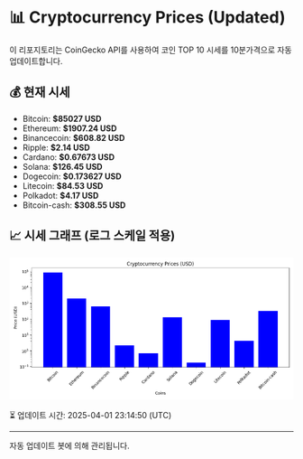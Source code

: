 
# 📊 Cryptocurrency Prices (Updated)

이 리포지토리는 CoinGecko API를 사용하여 코인 TOP 10 시세를 10분가격으로 자동 업데이트합니다.

## 💰 현재 시세
- Bitcoin: **$85027 USD**
- Ethereum: **$1907.24 USD**
- Binancecoin: **$608.82 USD**
- Ripple: **$2.14 USD**
- Cardano: **$0.67673 USD**
- Solana: **$126.45 USD**
- Dogecoin: **$0.173627 USD**
- Litecoin: **$84.53 USD**
- Polkadot: **$4.17 USD**
- Bitcoin-cash: **$308.55 USD**

## 📈 시세 그래프 (로그 스케일 적용)
![Crypto Prices](crypto_prices.png)

⏳ 업데이트 시간: 2025-04-01 23:14:50 (UTC)

---
자동 업데이트 봇에 의해 관리됩니다.
